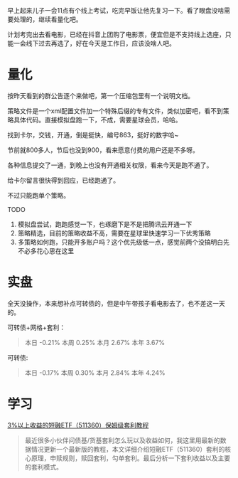 早上起来儿子一会11点有个线上考试，吃完早饭让他先复习一下。看了眼盘没啥需要处理的，继续看量化吧。

计划考完出去看电影，已经在抖音上团购了电影票，便宜但是不支持线上选座，只能一会线下过去再选了，好在今天是工作日，应该没啥人吧。

# 量化

按昨天看到的群公告逐个来做吧，第一个压缩包里有一个说明文档。

策略文件是一个xml配置文件加一个特殊后缀的专有文件，类似加密吧，看不到策略具体代码。直接模拟盘跑一下，不成，需要星球会员，哈哈。


找到卡尔，交钱，开通，倒是挺快，编号863，挺好的数字哈~

节前就800多人，节后也没到900，看来愿意付费的用户还是不多呀。

各种信息提交了一通，到晚上也没有开通相关权限，看来今天是跑不通了。

给卡尔留言很快得到回应，已经跑通了。

不过只能跑单个策略。

TODO

1. 模拟盘尝试，跑跑感觉一下，也琢磨下是不是把腾讯云开通一下
1. 策略精选，目前的策略收益不高，需要在星球里快速学习一下优秀策略
1. 多策略如何跑，只能开多账户吗？这个优先级低一点，感觉前两个没搞明白先不必多花心思在这里

# 实盘

全天没操作，本来想补点可转债的，但是中午带孩子看电影去了，也不差这一天的。


可转债+网格+套利：

>本日	-0.21%	本周	0.25%	本月	2.67%	本年	3.67%
                            
可转债:                      
                            
> 本日	-0.17%	本周	0.30%	本月	2.84%	本年	4.24%


# 学习

[3%以上收益的短融ETF（511360）保姆级套利教程](https://mp.weixin.qq.com/s/rp_l-4LLIMApczPVH8EudQ)

> 最近很多小伙伴问债基/货基套利怎么玩以及收益如何，我这里用最新的数据情况更新一个最新版的教程，本文详细介绍短融ETF（511360）套利的核心原理，申赎规则，赎回套利，勾单套利。最后分析一下套利收益以及主要的套利模式。

